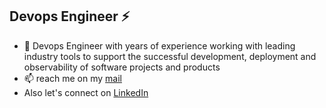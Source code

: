 ## Devops Engineer ⚡


- 🔭 Devops Engineer with years of experience working with leading industry tools to support the successful development, deployment and observability of software projects and products 
- 📫 reach me on my [mail](oladipupo.ibeun@gmail.com)
- Also let's connect on [LinkedIn](www.linkedin.com/comm/mynetwork/discovery-see-all?usecase=PEOPLE_FOLLOWS&followMember=oladipupo-ibeun-38514a13b)

<!--
**josephdickson11/josephdickson11** is a ✨ _special_ ✨ repository because its `README.md` (this file) appears on your GitHub profile.

Here are some ideas to get you started:

- 🔭 I’m currently working on ...
- 🌱 I’m currently learning ...
- 👯 I’m looking to collaborate on ...
- 🤔 I’m looking for help with ...
- 💬 Ask me about ...
- 📫 How to reach me: ...
- 😄 Pronouns: ...
- ⚡ Fun fact: ...
- 👋
-->
